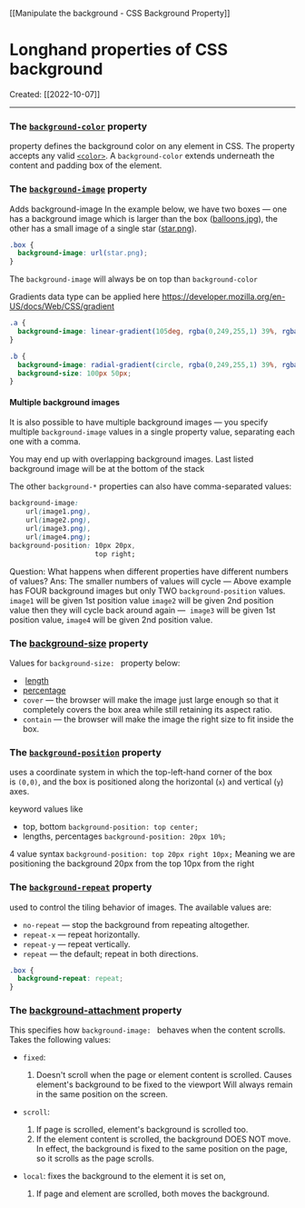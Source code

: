 [[Manipulate the background - CSS Background Property]]

# Longhand properties of CSS background
Created:  [[2022-10-07]]

---


### The [`background-color`](https://developer.mozilla.org/en-US/docs/Web/CSS/background-color) property
property defines the background color on any element in CSS. 
The property accepts any valid [`<color>`](https://developer.mozilla.org/en-US/docs/Web/CSS/color_value).
A `background-color` extends underneath the content and padding box of the element.


### The [`background-image`](https://developer.mozilla.org/en-US/docs/Web/CSS/background-image) property
Adds background-image
In the example below, we have two boxes — one has a background image which is larger than the box ([balloons.jpg](https://mdn.github.io/css-examples/learn/backgrounds-borders/balloons.jpg)), the other has a small image of a single star ([star.png](https://mdn.github.io/css-examples/learn/backgrounds-borders/star.png)).
```CSS
.box {
  background-image: url(star.png);
}
```

The `background-image` will always be on top than `background-color`

Gradients data type can be applied here
https://developer.mozilla.org/en-US/docs/Web/CSS/gradient
```CSS
.a {
  background-image: linear-gradient(105deg, rgba(0,249,255,1) 39%, rgba(51,56,57,1) 96%);
}

.b {
  background-image: radial-gradient(circle, rgba(0,249,255,1) 39%, rgba(51,56,57,1) 96%);
  background-size: 100px 50px;
}
```



#### Multiple background images
It is also possible to have multiple background images — 
you specify multiple `background-image` values in a single property value, 
    separating each one with a comma.

You may end up with overlapping background images.
Last listed background image will be at the bottom of the stack


The other `background-*` properties can also have comma-separated values:
```CSS
background-image: 
    url(image1.png), 
    url(image2.png), 
    url(image3.png),
    url(image4.png);
background-position: 10px 20px, 
                     top right;
```
Question: What happens when different properties have different numbers of values? 
Ans: The smaller numbers of values will cycle — 
    Above example has FOUR background images but only TWO `background-position` values. 
    `image1` will be given 1st position value
    `image2` will be given 2nd position value
    then they will cycle back around again — 
        `image3` will be given 1st position value, 
            `image4` will be given 2nd position value.




### The [background-size](https://developer.mozilla.org/en-US/docs/Web/CSS/background-size) property
Values for `background-size: ` property below:
-  [length](https://developer.mozilla.org/en-US/docs/Web/CSS/length)
- [percentage](https://developer.mozilla.org/en-US/docs/Web/CSS/percentage) 
-   `cover` — the browser will make the image just large enough so that it completely covers the box area while still retaining its aspect ratio. 
-   `contain` — the browser will make the image the right size to fit inside the box. 


### The [`background-position`](https://developer.mozilla.org/en-US/docs/Web/CSS/background-position) property
uses a coordinate system in which the top-left-hand corner of the box is `(0,0)`, and the box is positioned along the horizontal (`x`) and vertical (`y`) axes.

keyword values like
- top, bottom `background-position: top center;`
- lengths, percentages `background-position: 20px 10%;`

4 value syntax
`background-position: top 20px right 10px;`
Meaning we are positioning the background 
    20px from the top 
    10px from the right




### The [`background-repeat`](https://developer.mozilla.org/en-US/docs/Web/CSS/background-repeat) property
used to control the tiling behavior of images. 
The available values are:
-   `no-repeat` — stop the background from repeating altogether.
-   `repeat-x` — repeat horizontally.
-   `repeat-y` — repeat vertically.
-   `repeat` — the default; repeat in both directions.
```CSS
.box {
  background-repeat: repeat;
}
```


### The [background-attachment](https://developer.mozilla.org/en-US/docs/Web/CSS/background-attachment) property
This specifies how `background-image: ` behaves when the content scrolls. 
Takes the following values:

-   `fixed`: 
    1. Doesn't scroll when the page or element content is scrolled. Causes element's background to be fixed to the viewport 
    Will always remain in the same position on the screen.


-   `scroll`: 
    1. If page is scrolled, element's background is scrolled too. 
    2. If the element content is scrolled, the background DOES NOT move. 
    In effect, the background is fixed to the same position on the page, 
        so it scrolls as the page scrolls.



-   `local`: fixes the background to the element it is set on, 
    1. If page and element are scrolled, both moves the background.


